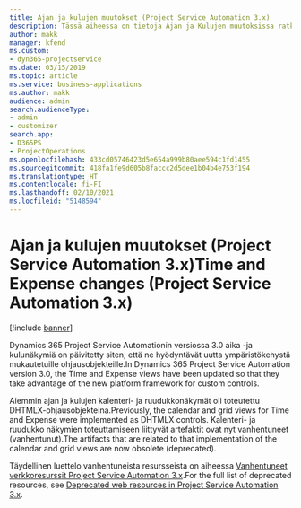 ```yaml
---
title: Ajan ja kulujen muutokset (Project Service Automation 3.x)
description: Tässä aiheessa on tietoja Ajan ja Kulujen muutoksissa ratkaisussa.
author: makk
manager: kfend
ms.custom:
- dyn365-projectservice
ms.date: 03/15/2019
ms.topic: article
ms.service: business-applications
ms.author: makk
audience: admin
search.audienceType:
- admin
- customizer
search.app:
- D365PS
- ProjectOperations
ms.openlocfilehash: 433cd05746423d5e654a999b80aee594c1fd1455
ms.sourcegitcommit: 418fa1fe9d605b8faccc2d5dee1b04b4e753f194
ms.translationtype: HT
ms.contentlocale: fi-FI
ms.lasthandoff: 02/10/2021
ms.locfileid: "5148594"
---
```

# <a name="time-and-expense-changes-project-service-automation-3x"></a><span data-ttu-id="9b2bc-103">Ajan ja kulujen muutokset (Project Service Automation 3.x)</span><span class="sxs-lookup"><span data-stu-id="9b2bc-103">Time and Expense changes (Project Service Automation 3.x)</span></span>

[!include [banner](../../includes/psa-now-project-operations.md)]

<span data-ttu-id="9b2bc-104">Dynamics 365 Project Service Automationin versiossa 3.0 aika -ja kulunäkymiä on päivitetty siten, että ne hyödyntävät uutta ympäristökehystä mukautetuille ohjausobjekteille.</span><span class="sxs-lookup"><span data-stu-id="9b2bc-104">In Dynamics 365 Project Service Automation version 3.0, the Time and Expense views have been updated so that they take advantage of the new platform framework for custom controls.</span></span>

<span data-ttu-id="9b2bc-105">Aiemmin ajan ja kulujen kalenteri- ja ruudukkonäkymät oli toteutettu DHTMLX-ohjausobjekteina.</span><span class="sxs-lookup"><span data-stu-id="9b2bc-105">Previously, the calendar and grid views for Time and Expense were implemented as DHTMLX controls.</span></span> <span data-ttu-id="9b2bc-106">Kalenteri- ja ruudukko näkymien toteuttamiseen liittyvät artefaktit ovat nyt vanhentuneet (vanhentunut).</span><span class="sxs-lookup"><span data-stu-id="9b2bc-106">The artifacts that are related to that implementation of the calendar and grid views are now obsolete (deprecated).</span></span>

<span data-ttu-id="9b2bc-107">Täydellinen luettelo vanhentuneista resursseista on aiheessa [Vanhentuneet verkkoresurssit Project Service Automation 3.x](web-resources-deprecated-v3.x.md).</span><span class="sxs-lookup"><span data-stu-id="9b2bc-107">For the full list of deprecated resources, see [Deprecated web resources in Project Service Automation 3.x](web-resources-deprecated-v3.x.md).</span></span>
